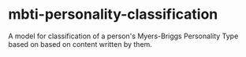# mbti-personality-classification
A model for classification of a person's Myers-Briggs Personality Type based on based on content written by them.
